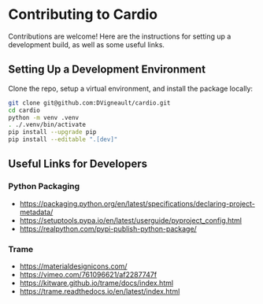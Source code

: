 # Contributing to Cardio

Contributions are welcome!  Here are the instructions for setting up a development build, as well as some useful links.

## Setting Up a Development Environment

Clone the repo, setup a virtual environment, and install the package locally:

```bash
git clone git@github.com:DVigneault/cardio.git
cd cardio
python -m venv .venv
. ./.venv/bin/activate
pip install --upgrade pip
pip install --editable ".[dev]"
```

## Useful Links for Developers

### Python Packaging

- https://packaging.python.org/en/latest/specifications/declaring-project-metadata/
- https://setuptools.pypa.io/en/latest/userguide/pyproject_config.html
- https://realpython.com/pypi-publish-python-package/

### Trame

- https://materialdesignicons.com/
- https://vimeo.com/761096621/af2287747f
- https://kitware.github.io/trame/docs/index.html
- https://trame.readthedocs.io/en/latest/index.html
